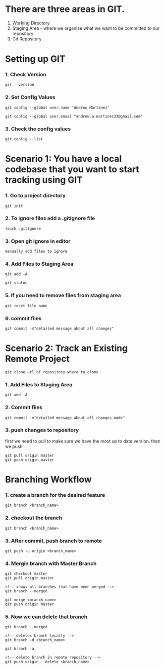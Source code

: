 # There are three areas in GIT.

1. Working Directory
2. Staging Area - where we organize what we want to be committed to our repository
3. Git Repository

# Setting up GIT

### 1. Check Version

```
git --version
```

### 2. Set Config Values

```
git config --global user.name "Andrew Martinez"

git config --global user.email "andrew.a.martinez33@gmail.com"
```

### 3. Check the config values

```
git config --list
```

# Scenario 1: You have a local codebase that you want to start tracking using GIT

### 1. Go to project directory

```
git init
```

### 2. To ignore files add a .gitignore file

```
touch .gitignore
```

### 3. Open git ignore in editor

```
manually add files to ignore
```

### 4. Add Files to Staging Area

```
git add -A

git status
```

### 5. If you need to remove files from staging area

```
git reset file_name
```

### 6. commit files

```
git commit -m"detailed message about all changes"
```

# Scenario 2: Track an Existing Remote Project

```
git clone url_of_repository where_to_clone
```

### 1. Add Files to Staging Area

```
git add -A
```

### 2. Commit files

```
git commit -m"detailed message about all changes made"
```

### 3. push changes to repository

first we need to pull to make sure we have the most up to date version. then we push

```
git pull origin master
git push origin master
```

# Branching Workflow

### 1. create a branch for the desired feature

```
git branch <branch_name>
```

### 2. checkout the branch

```
git branch <branch_name>
```

### 3. After commit, push branch to remote

```
git push -u origin <branch_name>
```

### 4. Mergin branch with Master Branch

```
git checkout master
git pull origin master

<!-- shows all branches that have been merged -->
git branch --merged

git merge <branch_name>
git push origin master
```

### 5. Now we can delete that branch

```
git branch --merged

<!-- deletes branch locally -->
git branch -d <branch_name>

git branch -a

<!-- delete branch in remote repository -->
git push origin --delete <branch_name>
```
